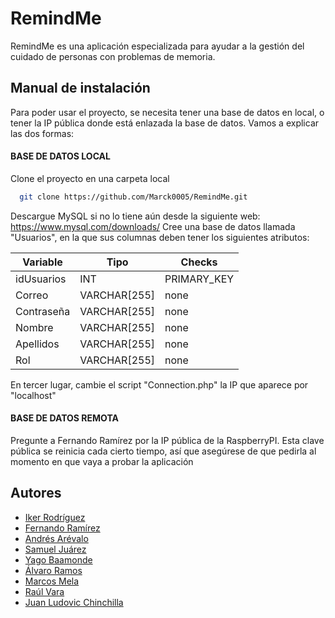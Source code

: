 
# RemindMe

RemindMe es una aplicación especializada para ayudar a la gestión del cuidado de personas con problemas de memoria.



## Manual de instalación

Para poder usar el proyecto, se necesita tener una base de datos en local, o tener la IP pública
donde está enlazada la base de datos. Vamos a explicar las dos formas:

#### BASE DE DATOS LOCAL
Clone el proyecto en una carpeta local
```bash
  git clone https://github.com/Marck0005/RemindMe.git
```
Descargue MySQL si no lo tiene aún desde la siguiente web: https://www.mysql.com/downloads/
Cree una base de datos llamada "Usuarios", en la que sus columnas deben tener los siguientes atributos:

| Variable             | Tipo                                                               | Checks |
| ----------------- | ------------------------------------------------------------------ | ------------------ |
| idUsuarios | INT | PRIMARY_KEY |
| Correo | VARCHAR[255] | none |
| Contraseña | VARCHAR[255] | none |
| Nombre | VARCHAR[255] | none |
| Apellidos | VARCHAR[255] | none |
| Rol | VARCHAR[255] | none |

En tercer lugar, cambie el script "Connection.php" la IP que aparece por "localhost"


#### BASE DE DATOS REMOTA

Pregunte a Fernando Ramírez por la IP pública de la RaspberryPI. Esta clave pública se reinicia cada cierto tiempo, 
así que asegúrese de que pedirla al momento en que vaya a probar la aplicación

## Autores

- [Iker Rodríguez](https://www.github.com/ikerUFV)
- [Fernando Ramírez](https://www.github.com/fernando5514)
- [Andrés Arévalo](https://www.github.com/AndresUFV)
- [Samuel Juárez](https://www.github.com/samueljuarezgordon)
- [Yago Baamonde](https://www.github.com/AndresUFV)
- [Álvaro Ramos](https://www.github.com/AndresUFV)
- [Marcos Mela](https://www.github.com/AndresUFV)
- [Raúl Vara](https://www.github.com/AndresUFV)
- [Juan Ludovic Chinchilla](https://www.github.com/AndresUFV)
